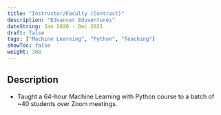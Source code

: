 ```yaml
---
title: "Instructor/Faculty (Contract)"
description: "Edvancer Eduventures"
dateString: Jan 2020 - Dec 2021
draft: false
tags: ["Machine Learning", "Python", "Teaching"]
showToc: false
weight: 308
--- 
```


## Description

- Taught a 64-hour Machine Learning with Python course to a batch of ~40 students over Zoom meetings.